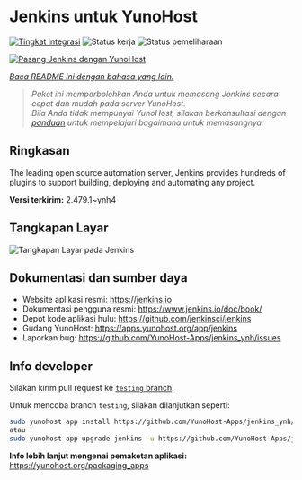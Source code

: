 <!--
N.B.: README ini dibuat secara otomatis oleh <https://github.com/YunoHost/apps/tree/master/tools/readme_generator>
Ini TIDAK boleh diedit dengan tangan.
-->

# Jenkins untuk YunoHost

[![Tingkat integrasi](https://apps.yunohost.org/badge/integration/jenkins)](https://ci-apps.yunohost.org/ci/apps/jenkins/)
![Status kerja](https://apps.yunohost.org/badge/state/jenkins)
![Status pemeliharaan](https://apps.yunohost.org/badge/maintained/jenkins)

[![Pasang Jenkins dengan YunoHost](https://install-app.yunohost.org/install-with-yunohost.svg)](https://install-app.yunohost.org/?app=jenkins)

*[Baca README ini dengan bahasa yang lain.](./ALL_README.md)*

> *Paket ini memperbolehkan Anda untuk memasang Jenkins secara cepat dan mudah pada server YunoHost.*  
> *Bila Anda tidak mempunyai YunoHost, silakan berkonsultasi dengan [panduan](https://yunohost.org/install) untuk mempelajari bagaimana untuk memasangnya.*

## Ringkasan

The leading open source automation server, Jenkins provides hundreds of plugins to support building, deploying and automating any project. 


**Versi terkirim:** 2.479.1~ynh4

## Tangkapan Layar

![Tangkapan Layar pada Jenkins](./doc/screenshots/screenshot1.png)

## Dokumentasi dan sumber daya

- Website aplikasi resmi: <https://jenkins.io>
- Dokumentasi pengguna resmi: <https://www.jenkins.io/doc/book/>
- Depot kode aplikasi hulu: <https://github.com/jenkinsci/jenkins>
- Gudang YunoHost: <https://apps.yunohost.org/app/jenkins>
- Laporkan bug: <https://github.com/YunoHost-Apps/jenkins_ynh/issues>

## Info developer

Silakan kirim pull request ke [`testing` branch](https://github.com/YunoHost-Apps/jenkins_ynh/tree/testing).

Untuk mencoba branch `testing`, silakan dilanjutkan seperti:

```bash
sudo yunohost app install https://github.com/YunoHost-Apps/jenkins_ynh/tree/testing --debug
atau
sudo yunohost app upgrade jenkins -u https://github.com/YunoHost-Apps/jenkins_ynh/tree/testing --debug
```

**Info lebih lanjut mengenai pemaketan aplikasi:** <https://yunohost.org/packaging_apps>

